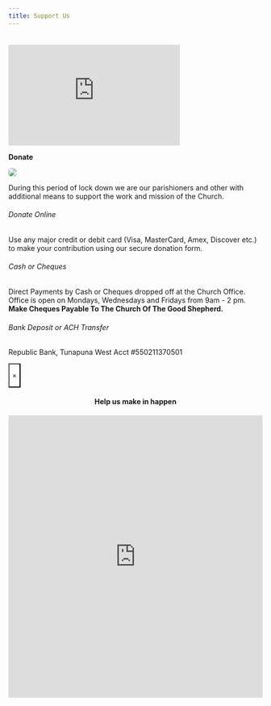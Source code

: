```yaml
---
title: Support Us
---
```

<div class="grid-container">

<div class="grid-x grid-padding-x align-middle">

<div id="widget" class="medium-6 cell">

<iframe src="https://app.theflybottle.com/status-badge/d4961991-0877-4a36-b0ed-e2ff6aba5c8b" scrolling="no" allowfullscreen="" width="340" height="200" frameborder="0" style="margin-top: 20px;"></iframe>

<a class="button medium expanded" data-open="donateModal" style="margin-bottom: 30px;" aria-controls="donateModal" aria-haspopup="true" tabindex="0"><strong>Donate</strong></a></div>

<div class="medium-6 cell hide-for-small-only">

<img src="https://goodshepherdtt.org/img/good-shepherd-church-tunapuna.jpg" style="border-radius: 5px;"/>

</div>

</div></div>

<p>During this period of lock down we are our parishioners and other with additional means to support the work and mission of the Church.</p> 

<h6>Donate Online</h6>

<p>Use any major credit or debit card (Visa, MasterCard, Amex, Discover etc.) to make your contribution using our secure donation form.</p>

<h6>Cash or Cheques</h6>

<p>Direct Payments by Cash or Cheques dropped off at the Church Office. Office is open on Mondays, Wednesdays and Fridays from 9am - 2 pm. <strong>Make Cheques Payable To The Church Of The Good Shepherd.</strong></p>

<h6>Bank Deposit or ACH Transfer</h6>

<p>Republic Bank, Tunapuna West Acct #550211370501</p>

<div class="reveal full without-overlay" id="donateModal" data-reveal="" data-v-offset="0" role="dialog" aria-hidden="true" data-yeti-box="donateModal" data-resize="donateModal" data-n="exewxn-n">

<button class="close-button" data-close="" aria-label="Close modal" type="button" style="background: transparent;">

<span aria-hidden="true">×</span>

</button>

<br>

<center><h4>Help us make in happen</h4></center>

<iframe src="https://app.theflybottle.com/form-widget/d4961991-0877-4a36-b0ed-e2ff6aba5c8b" scrolling="no" allowfullscreen="" width="100%" height="560" frameborder="0"></iframe>

</div>
